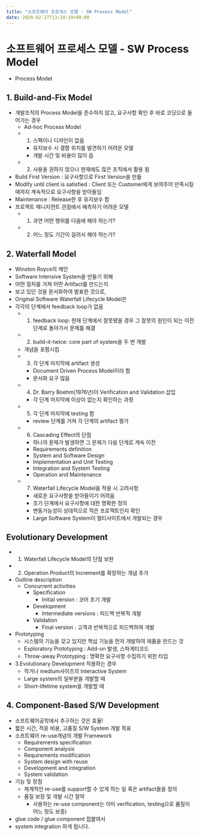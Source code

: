 ```yaml
---
title: "소프트웨어 프로세스 모델 - SW Process Model"
date: 2020-02-27T13:24:19+09:00
---
```


# 소프트웨어 프로세스 모델 - SW Process Model

- Process Model

## 1. Build-and-Fix Model

- 개발조직의 Process Model을 준수하지 않고, 요구사항 확인 후 바로 코딩으로 들어가는 경우
    - Ad-hoc Process Model
    - 1. 스펙이나 디자인이 없음
        - 유지보수 시 결함 위치를 발견하기 어려운 모델
        - 개발 시간 및 비용이 많이 듬
    - 2. 사용을 권하지 않으나 현재에도 많은 조직에서 활용 됨
- Build First Version : 요구사항으로 First Version을 만듦
- Modify until client is satisfied : Client 또는 Customer에게 보여주어 만족시킬 때까지 계속적으로 요구사항을 받아들임
- Maintenance : Release한 후 유지보수 함
- 프로젝트 매니지먼트 관점에서 예측하기 어려운 모델
    - 1. 과연 어떤 행위를 다음에 해야 하는가?
    - 2. 어느 정도 기간이 걸려서 해야 하는가?

## 2. Waterfall Model

- Winston Royce의 제안
- Software Intensive System을 만들기 위해
- 어떤 절차를 거쳐 어떤 Artifact를 만드는지
- 보고 있던 것을 문서화하여 발표한 것으로,
- Original Software Waterfall Lifecycle Model은
- 각각의 단계에서 feedback loop가 없음
    - 1. feedback loop: 현재 단계에서 잘못됐을 경우 그 잘못의 원인이 되는 이전 단계로 돌아가서 문제를 해결
    - 2. build-it-twice: core part of system을 두 번 개발
    - 개념을 포함시킴
    - 3. 각 단계 마지막에 artifact 생성
        - Document Driven Process Model이라 함
        - 문서화 요구 많음
    - 4. Dr. Barry Boehm(1976년)이 Verification and Validation 삽입
        - 각 단계 마지막에 이상이 없는지 확인하는 과정
    - 5. 각 단계 마지막에 testing 함
        - review 단계를 거쳐 각 단계의 artifact 평가
    - 6. Cascading Effect의 단점
        - 하나의 문제가 발생하면 그 문제가 다음 단계로 계속 이전
        - Requirements definition
        - System and Software Design
        - Implementation and Unit Testing
        - Integration and System Testing
        - Operation and Maintenance
    - 7. Waterfall Lifecycle Model을 적용 시 고려사항
        - 새로운 요구사항을 받아들이기 어려움
        - 초기 단계에서 요구사항에 대한 명확한 정의
        - 변동가능성이 상대적으로 적은 프로젝트인지 확인
        - Large Software System이 멀티사이트에서 개발되는 경우

## Evolutionary Development

- 1. Waterfall Lifecycle Model의 단점 보완
- 2. Operation Product의 Increment를 확장하는 개념 추가
- Outline description
    - Concurrent activities
        - Specification
            - Initial version : 코어 초기 개발
        - Development
            - Intermediate versions : 피드백 반복적 개발
        - Validation
            - Final version : 고객과 반복적으로 피드백하여 개발
- Prototyping
    - 시스템의 기능을 갖고 있지만 핵심 기능을 먼저 개발하여 제품을 만드는 것
    - Exploratory Prototyping : Add-on 발생, 스파게티코드
    - Throw-away Prototyping : 명확한 요구사항 수집하기 위한 타입
- 3.Evolutionary Development 적용하는 경우
    - 작거나 medium사이즈의 Interactive System
    - Large system의 일부분을 개발할 때
    - Short-lifetime system을 개발할 때

## 4. Component-Based S/W Development

- 소프트웨어공학에서 추구하는 것은 효율!
- 짧은 시간, 적응 비용, 고품질 S/W System 개발 목표
- 소프트웨어 re-use개념의 개발 Framework
    - Requirements specification
    - Component analysis
    - Requirements modification
    - System design with reuse
    - Development and integration
    - System validation
- 기능 및 장점
    - 체계적인 re-use를 support할 수 있게 하는 일 혹은 artifact들을 정의
    - 품질 보장 및 개발 시간 절약
        - 사용하는 re-use component는 이미 verification, testing으로 품질이 어느 정도 보증)
- glue code / glue component 접붙여서
- system integration 하게 됩니다.
